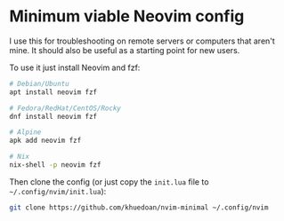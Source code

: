 # Minimum viable Neovim config

I use this for troubleshooting on remote servers or computers that aren't mine.
It should also be useful as a starting point for new users.

To use it just install Neovim and fzf:

```sh
# Debian/Ubuntu
apt install neovim fzf

# Fedora/RedHat/CentOS/Rocky
dnf install neovim fzf

# Alpine
apk add neovim fzf

# Nix
nix-shell -p neovim fzf
```

Then clone the config (or just copy the `init.lua` file to `~/.config/nvim/init.lua`):

```sh
git clone https://github.com/khuedoan/nvim-minimal ~/.config/nvim
```
